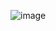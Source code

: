 ![image](https://github.com/grloper/RummikubBackups/assets/72247422/23c728ba-ee53-4caf-bcf7-c5958a7cb36b)
